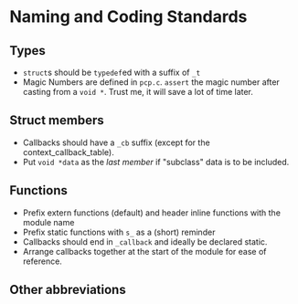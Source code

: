 # Naming and Coding Standards

## Types

* `struct`s should be `typedef`ed with a suffix of `_t`
* Magic Numbers are defined in `pcp.c`.  `assert` the magic number after casting from a `void *`.
  Trust me, it will save a lot of time later.

## Struct members
* Callbacks should have a `_cb` suffix (except for the context_callback_table).
* Put `void *data` as the _last member_ if "subclass" data is to be included.

## Functions

* Prefix extern functions (default) and header inline functions with the module name
* Prefix static functions with `s_` as a (short) reminder
* Callbacks should end in `_callback` and ideally be declared static.
* Arrange callbacks together at the start of the module for ease of reference.

## Other abbreviations

